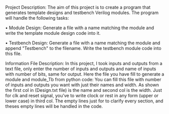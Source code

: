 Project Description:
The aim of this project is to create a program that generates template designs and testbench Verilog modules. The program will handle the following tasks:

•	Module Design: Generate a file with a name matching the module and write the template module design code into it.

•	Testbench Design: Generate a file with a name matching the module and append "Testbench" to the filename. Write the testbench module code into this file.

Information File Description:
In this project, I took inputs and outputs from a text file, only enter the number of inputs and outputs and name of inputs with number of bits, same for output. 
Here the file you have fill to generate a module and module_Tb from python code:
You can fill this file with number of inputs and outputs you want with just their names and width. As shown the first col in (Design.txt file) is the name and second col is the width. 
Just for clk and reset signal, you’ve to write clock or rest in any form (upper or lower case) in third col. 
The empty lines just for to clarify every section, and theses empty lines will be handled in the code.
